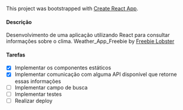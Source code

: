This project was bootstrapped with [Create React App](https://github.com/facebook/create-react-app).

#### Descrição
 Desenvolvimento de uma aplicação utilizando React para consultar informações sobre o clima.
 Weather_App_Freebie by [Freebie Lobster](http://freebielobster.com)

 #### Tarefas 
 - [x] Implementar os componentes estáticos
 - [x] Implementar comunicação com alguma API disponível que retorne essas informações
 - [ ] Implementar campo de busca
 - [ ] Implementar testes 
 - [ ] Realizar deploy